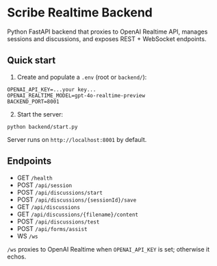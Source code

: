 # Scribe Realtime Backend

Python FastAPI backend that proxies to OpenAI Realtime API, manages sessions and discussions, and exposes REST + WebSocket endpoints.

## Quick start

1. Create and populate a `.env` (root or `backend/`):

```
OPENAI_API_KEY=...your key...
OPENAI_REALTIME_MODEL=gpt-4o-realtime-preview
BACKEND_PORT=8001
```

2. Start the server:

```
python backend/start.py
```

Server runs on `http://localhost:8001` by default.

## Endpoints

- GET `/health`
- POST `/api/session`
- POST `/api/discussions/start`
- POST `/api/discussions/{sessionId}/save`
- GET `/api/discussions`
- GET `/api/discussions/{filename}/content`
- POST `/api/discussions/test`
- POST `/api/forms/assist`
- WS `/ws`

`/ws` proxies to OpenAI Realtime when `OPENAI_API_KEY` is set; otherwise it echos.
